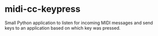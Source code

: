 # midi-cc-keypress

Small Python application to listen for incoming MIDI messages and send keys to an application based on which key was pressed.
